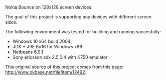 Nokia Bounce on 128x128 screen devices.

The goal of this project is supporting any devices with different screen sizes. 

The following environment was tested for building and running succesfully:
- Windows 10 x64 build 2004
- JDK + JRE 6u16 for Windows x86
- Netbeans 6.9.1
- Sony ericsson sdk 2.5.0.4 with K750 emulator

This original source of this project comes from this page: http://www.okbase.net/file/item/12492.